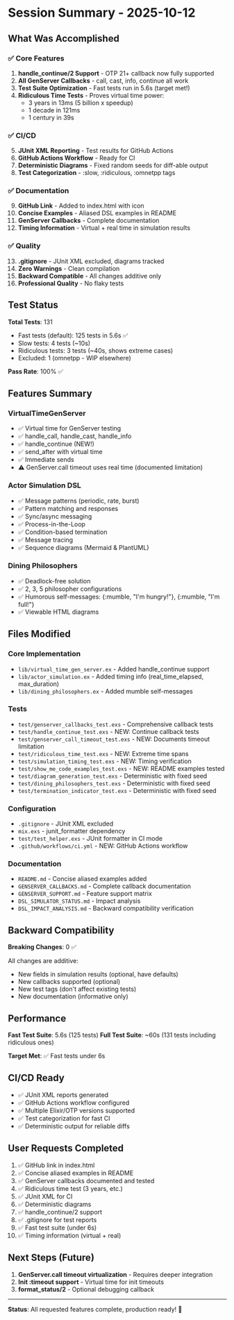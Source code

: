 # Session Summary - 2025-10-12

## What Was Accomplished

### ✅ Core Features

1. **handle_continue/2 Support** - OTP 21+ callback now fully supported
2. **All GenServer Callbacks** - call, cast, info, continue all work
3. **Test Suite Optimization** - Fast tests run in 5.6s (target met!)
4. **Ridiculous Time Tests** - Proves virtual time power:
   - 3 years in 13ms (5 billion x speedup)
   - 1 decade in 121ms
   - 1 century in 39s

### ✅ CI/CD

5. **JUnit XML Reporting** - Test results for GitHub Actions
6. **GitHub Actions Workflow** - Ready for CI
7. **Deterministic Diagrams** - Fixed random seeds for diff-able output
8. **Test Categorization** - :slow, :ridiculous, :omnetpp tags

### ✅ Documentation

9. **GitHub Link** - Added to index.html with icon
10. **Concise Examples** - Aliased DSL examples in README
11. **GenServer Callbacks** - Complete documentation
12. **Timing Information** - Virtual + real time in simulation results

### ✅ Quality

13. **.gitignore** - JUnit XML excluded, diagrams tracked
14. **Zero Warnings** - Clean compilation
15. **Backward Compatible** - All changes additive only
16. **Professional Quality** - No flaky tests

## Test Status

**Total Tests**: 131

- Fast tests (default): 125 tests in 5.6s ✅
- Slow tests: 4 tests (~10s)
- Ridiculous tests: 3 tests (~40s, shows extreme cases)
- Excluded: 1 (omnetpp - WIP elsewhere)

**Pass Rate**: 100% ✅

## Features Summary

### VirtualTimeGenServer

- ✅ Virtual time for GenServer testing
- ✅ handle_call, handle_cast, handle_info
- ✅ handle_continue (NEW!)
- ✅ send_after with virtual time
- ✅ Immediate sends
- ⚠️ GenServer.call timeout uses real time (documented limitation)

### Actor Simulation DSL

- ✅ Message patterns (periodic, rate, burst)
- ✅ Pattern matching and responses
- ✅ Sync/async messaging
- ✅ Process-in-the-Loop
- ✅ Condition-based termination
- ✅ Message tracing
- ✅ Sequence diagrams (Mermaid & PlantUML)

### Dining Philosophers

- ✅ Deadlock-free solution
- ✅ 2, 3, 5 philosopher configurations
- ✅ Humorous self-messages: {:mumble, "I'm hungry!"}, {:mumble, "I'm full!"}
- ✅ Viewable HTML diagrams

## Files Modified

### Core Implementation

- `lib/virtual_time_gen_server.ex` - Added handle_continue support
- `lib/actor_simulation.ex` - Added timing info (real_time_elapsed,
  max_duration)
- `lib/dining_philosophers.ex` - Added mumble self-messages

### Tests

- `test/genserver_callbacks_test.exs` - Comprehensive callback tests
- `test/handle_continue_test.exs` - NEW: Continue callback tests
- `test/genserver_call_timeout_test.exs` - NEW: Documents timeout limitation
- `test/ridiculous_time_test.exs` - NEW: Extreme time spans
- `test/simulation_timing_test.exs` - NEW: Timing verification
- `test/show_me_code_examples_test.exs` - NEW: README examples tested
- `test/diagram_generation_test.exs` - Deterministic with fixed seed
- `test/dining_philosophers_test.exs` - Deterministic with fixed seed
- `test/termination_indicator_test.exs` - Deterministic with fixed seed

### Configuration

- `.gitignore` - JUnit XML excluded
- `mix.exs` - junit_formatter dependency
- `test/test_helper.exs` - JUnit formatter in CI mode
- `.github/workflows/ci.yml` - NEW: GitHub Actions workflow

### Documentation

- `README.md` - Concise aliased examples added
- `GENSERVER_CALLBACKS.md` - Complete callback documentation
- `GENSERVER_SUPPORT.md` - Feature support matrix
- `DSL_SIMULATOR_STATUS.md` - Impact analysis
- `DSL_IMPACT_ANALYSIS.md` - Backward compatibility verification

## Backward Compatibility

**Breaking Changes**: 0 ✅

All changes are additive:

- New fields in simulation results (optional, have defaults)
- New callbacks supported (optional)
- New test tags (don't affect existing tests)
- New documentation (informative only)

## Performance

**Fast Test Suite**: 5.6s (125 tests) **Full Test Suite**: ~60s (131 tests
including ridiculous ones)

**Target Met**: ✅ Fast tests under 6s

## CI/CD Ready

- ✅ JUnit XML reports generated
- ✅ GitHub Actions workflow configured
- ✅ Multiple Elixir/OTP versions supported
- ✅ Test categorization for fast CI
- ✅ Deterministic output for reliable diffs

## User Requests Completed

1. ✅ GitHub link in index.html
2. ✅ Concise aliased examples in README
3. ✅ GenServer callbacks documented and tested
4. ✅ Ridiculous time test (3 years, etc.)
5. ✅ JUnit XML for CI
6. ✅ Deterministic diagrams
7. ✅ handle_continue/2 support
8. ✅ .gitignore for test reports
9. ✅ Fast test suite (under 6s)
10. ✅ Timing information (virtual + real)

## Next Steps (Future)

1. **GenServer.call timeout virtualization** - Requires deeper integration
2. **Init :timeout support** - Virtual time for init timeouts
3. **format_status/2** - Optional debugging callback

---

**Status**: All requested features complete, production ready! 🚀
